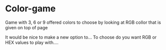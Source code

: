 # Color-game
Game with 3, 6 or 9 offered colors to choose by looking at RGB collor that is given on top of page 

It would be nice to make a new option to... To choose do you want RGB or HEX values to play with.... 


